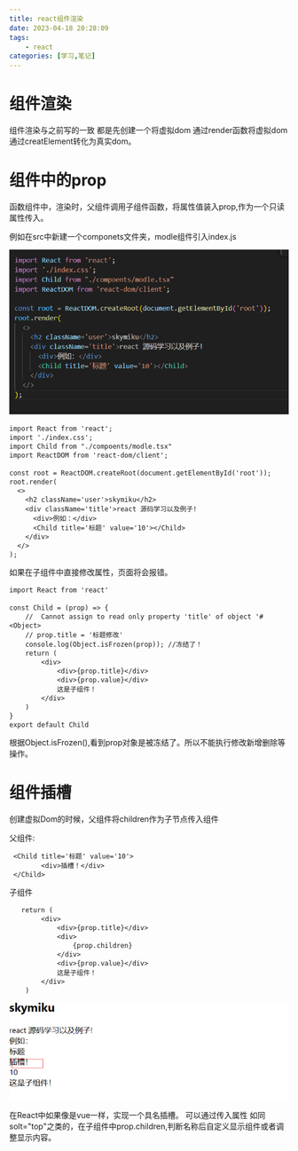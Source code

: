 ```yaml
---
title: react组件渲染
date: 2023-04-18 20:28:09
tags:
    - react
categories: [学习,笔记]
---
```

# 组件渲染
组件渲染与之前写的一致
都是先创建一个将虚拟dom 通过render函数将虚拟dom 通过creatElement转化为真实dom。
<!-- more -->

# 组件中的prop
函数组件中，渲染时，父组件调用子组件函数，将属性值装入prop,作为一个只读属性传入。

例如在src中新建一个componets文件夹，modle组件引入index.js

![Alt text](/img/image3.png)

```
import React from 'react';
import './index.css';
import Child from "./compoents/modle.tsx"
import ReactDOM from 'react-dom/client';

const root = ReactDOM.createRoot(document.getElementById('root'));
root.render(
  <>
    <h2 className='user'>skymiku</h2>
    <div className='title'>react 源码学习以及例子!
      <div>例如：</div>
      <Child title='标题' value='10'></Child>
    </div>
  </>
);

```

如果在子组件中直接修改属性，页面将会报错。

```
import React from 'react'

const Child = (prop) => {
    //  Cannot assign to read only property 'title' of object '#<Object>
    // prop.title = '标题修改'
    console.log(Object.isFrozen(prop)); //冻结了！
    return (
        <div>
            <div>{prop.title}</div>
            <div>{prop.value}</div>
            这是子组件！
        </div>
    )
}
export default Child
```
根据Object.isFrozen(),看到prop对象是被冻结了。所以不能执行修改新增删除等操作。

# 组件插槽

创建虚拟Dom的时候，父组件将children作为子节点传入组件

父组件:

```
 <Child title='标题' value='10'>
        <div>插槽！</div>
 </Child>
```

子组件

```
   return (
        <div>
            <div>{prop.title}</div>
            <div>
                {prop.children}
            </div>
            <div>{prop.value}</div>
            这是子组件！
        </div>
    )
```

![Alt text](/img/image4.png)

在React中如果像是vue一样，实现一个具名插槽。
可以通过传入属性 如同 solt="top"之类的，在子组件中prop.children,判断名称后自定义显示组件或者调整显示内容。

